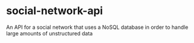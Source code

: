 # social-network-api
An API for a social network that uses a NoSQL database in order to handle large amounts of unstructured data
